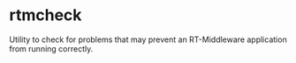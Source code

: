 rtmcheck
========

Utility to check for problems that may prevent an RT-Middleware application from running correctly.
